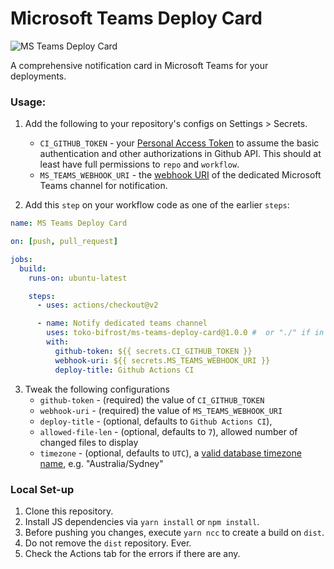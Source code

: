 # Microsoft Teams Deploy Card

![MS Teams Deploy Card](https://github.com/toko-bifrost/ms-teams-deploy-card/workflows/MS%20Teams%20Deploy%20Card/badge.svg)

A comprehensive notification card in Microsoft Teams for your deployments.

### Usage:

1. Add the following to your repository's configs on Settings > Secrets.

   - `CI_GITHUB_TOKEN` - your [Personal Access Token](https://github.com/settings/tokens) to assume the basic authentication and other authorizations in Github API. This should at least have full permissions to `repo` and `workflow`.
   - `MS_TEAMS_WEBHOOK_URI` - the [webhook URI](https://docs.microsoft.com/en-us/microsoftteams/platform/webhooks-and-connectors/how-to/add-incoming-webhook) of the dedicated Microsoft Teams channel for notification.

2. Add this `step` on your workflow code as one of the earlier `steps`:

```yaml
name: MS Teams Deploy Card

on: [push, pull_request]

jobs:
  build:
    runs-on: ubuntu-latest

    steps:
      - uses: actions/checkout@v2

      - name: Notify dedicated teams channel
        uses: toko-bifrost/ms-teams-deploy-card@1.0.0 #  or "./" if in a local set-up
        with:
          github-token: ${{ secrets.CI_GITHUB_TOKEN }}
          webhook-uri: ${{ secrets.MS_TEAMS_WEBHOOK_URI }}
          deploy-title: Github Actions CI
```

3. Tweak the following configurations
   - `github-token` - (required) the value of `CI_GITHUB_TOKEN`
   - `webhook-uri` - (required) the value of `MS_TEAMS_WEBHOOK_URI`
   - `deploy-title` - (optional, defaults to `Github Actions CI`),
   - `allowed-file-len` - (optional, defaults to `7`), allowed number of changed files to display
   - `timezone` - (optional, defaults to `UTC`), a [valid database timezone name](https://en.wikipedia.org/wiki/List_of_tz_database_time_zones), e.g. "Australia/Sydney"

### Local Set-up

1. Clone this repository.
2. Install JS dependencies via `yarn install` or `npm install`.
3. Before pushing you changes, execute `yarn ncc` to create a build on `dist`.
4. Do not remove the `dist` repository. Ever.
5. Check the Actions tab for the errors if there are any.
